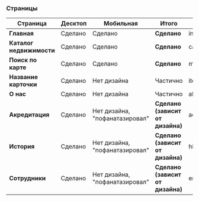 ### Страницы

| Страница | Десктоп | Мобильная | Итого | Ссылка |
| ------ | ------ | ------ | ------ | ------ |
| **Главная** | Сделано | Сделано | **Сделано** | index.html |
| **Каталог недвижимости** | Сделано | Сделано | **Сделано** | catalog.html |
| **Поиск по карте** | Сделано | Сделано | **Сделано** | map.html |
| **Название карточки** | Сделано | Нет дизайна | Частично | item.html |
| **О нас** | Сделано | Нет дизайна | Частично | about.html |
| **Акредитация** | Сделано | Нет дизайна, "пофанатазировал" | **Сделано (зависит от дизайна)** | acred.html |
| **История** | Cделано | Нет дизайна, "пофанатазировал" | **Сделано (зависит от дизайна)** | history.html |
| **Сотрудники** | Cделано | Нет дизайна, "пофанатазировал" | **Сделано (зависит от дизайна)** | employees.html |